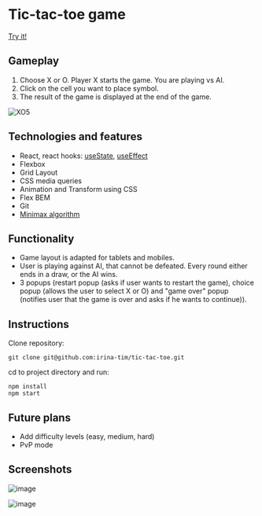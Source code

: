# Tic-tac-toe game

[Try it!](https://irina-tim.github.io/tic-tac-toe/index.html)

## Gameplay

1. Choose X or O. Player X starts the game. You are playing vs AI.
2. Click on the cell you want to place symbol.
3. The result of the game is displayed at the end of the game.

![XO5](https://user-images.githubusercontent.com/94538863/168321339-93c05317-b52d-47af-b2a3-176af482f119.gif)

## Technologies and features

- React, react hooks: [useState](https://reactjs.org/docs/hooks-reference.html#usestate), [useEffect](https://reactjs.org/docs/hooks-reference.html#useeffect)
- Flexbox
- Grid Layout
- CSS media queries
- Animation and Transform using CSS
- Flex BEM
- Git
- [Minimax algorithm](https://www.freecodecamp.org/news/how-to-make-your-tic-tac-toe-game-unbeatable-by-using-the-minimax-algorithm-9d690bad4b37/)

## Functionality

- Game layout is adapted for tablets and mobiles.
- User is playing against AI, that cannot be defeated. Every round either ends in a draw, or the AI wins.
- 3 popups (restart popup (asks if user wants to restart the game), choice popup (allows the user to select X or O) and "game over" popup (notifies user that the game is over and asks if he wants to continue)).

## Instructions

Clone repository:

```console
git clone git@github.com:irina-tim/tic-tac-toe.git
```

cd to project directory and run:

```console
npm install
npm start
```

## Future plans

- Add difficulty levels (easy, medium, hard)
- PvP mode

## Screenshots

![image](https://user-images.githubusercontent.com/94538863/167888075-84545d6f-8637-48fc-b200-ee89c39511b0.png)

![image](https://user-images.githubusercontent.com/94538863/167888213-c14615ad-a64e-45dd-ba94-29806cd0f76e.png)
